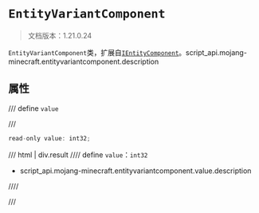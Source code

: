# `EntityVariantComponent`

> 文档版本：1.21.0.24

`EntityVariantComponent`类，扩展自[`IEntityComponent`](./ientitycomponent.md)。script_api.mojang-minecraft.entityvariantcomponent.description

## 属性

/// define
`value`


///

```js
read-only value: int32;
```

/// html | div.result
//// define
`value`：`int32`

- script_api.mojang-minecraft.entityvariantcomponent.value.description


////

///

